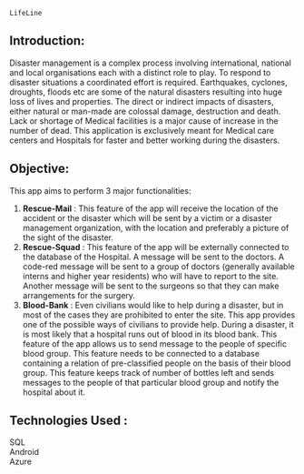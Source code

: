`LifeLine`

## Introduction:

Disaster management is a complex process involving international, national and local organisations each with a distinct role to play. To respond to disaster situations a coordinated effort is required. Earthquakes, cyclones, droughts, floods etc are some of the natural disasters resulting into huge loss of lives and properties. The direct or indirect impacts of disasters, either natural or man-made are colossal damage, destruction and death. Lack or shortage of Medical facilities is a major cause of increase in the number of dead. This application is exclusively meant for Medical care centers and Hospitals for faster and better working during the disasters.
        
## Objective:

This app aims to perform 3 major functionalities:
1. **Rescue-Mail** : This feature of the app will receive the location of the accident or the disaster which will be sent by a victim or a disaster management organization, with the location and preferably a picture of the sight of the disaster.
2. **Rescue-Squad** : This feature of the app will be externally connected to the database of the Hospital. A message will be sent to the doctors. A code-red message will be sent to a group of doctors (generally available interns and higher year residents) who will have to report to the site. Another message will be sent to the surgeons so that they can make arrangements for the surgery. 
3. **Blood-Bank** : Even civilians would like to help during a disaster, but in most of the cases they are prohibited to enter the site. This app provides one of the possible ways of civilians to provide help. During a disaster, it is most likely that a hospital runs out of blood in its blood bank. This feature of the app allows us to send message to the people of specific blood group. This feature needs to be connected to a database containing a relation of pre-classified people on the basis of their blood group. This feature keeps track of number of bottles left and sends messages to the people of that particular blood group and notify the hospital about it.

## Technologies Used :
SQL \
Android \
Azure 

